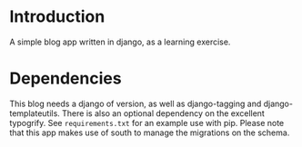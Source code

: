 # Introduction

A simple blog app written in django, as a learning exercise.

# Dependencies

This blog needs a django of version, as well as django-tagging and django-templateutils. There is also an optional dependency on the excellent typogrify. See `requirements.txt` for an example use with pip. Please note that this app makes use of south to manage the migrations on the schema.